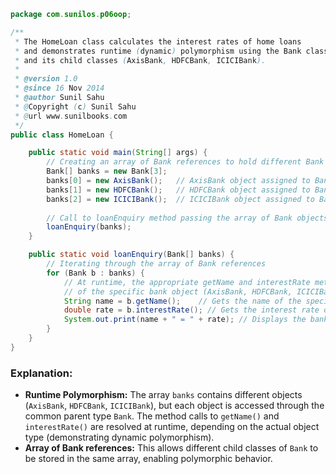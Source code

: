
```java
package com.sunilos.p06oop;

/**
 * The HomeLoan class calculates the interest rates of home loans 
 * and demonstrates runtime (dynamic) polymorphism using the Bank class 
 * and its child classes (AxisBank, HDFCBank, ICICIBank).
 * 
 * @version 1.0
 * @since 16 Nov 2014
 * @author Sunil Sahu
 * @Copyright (c) Sunil Sahu
 * @url www.sunilbooks.com
 */
public class HomeLoan {

    public static void main(String[] args) {
        // Creating an array of Bank references to hold different Bank objects.
        Bank[] banks = new Bank[3];
        banks[0] = new AxisBank();   // AxisBank object assigned to Bank reference
        banks[1] = new HDFCBank();   // HDFCBank object assigned to Bank reference
        banks[2] = new ICICIBank();  // ICICIBank object assigned to Bank reference
        
        // Call to loanEnquiry method passing the array of Bank objects
        loanEnquiry(banks);
    }

    public static void loanEnquiry(Bank[] banks) {
        // Iterating through the array of Bank references
        for (Bank b : banks) {
            // At runtime, the appropriate getName and interestRate methods 
            // of the specific bank object (AxisBank, HDFCBank, ICICIBank) will be called.
            String name = b.getName();    // Gets the name of the specific bank
            double rate = b.interestRate(); // Gets the interest rate of the specific bank
            System.out.print(name + " = " + rate); // Displays the bank name and interest rate
        }
    }
}
```

### Explanation:

- **Runtime Polymorphism:** The array `banks` contains different objects (`AxisBank`, `HDFCBank`, `ICICIBank`), but each object is accessed through the common parent type `Bank`. The method calls to `getName()` and `interestRate()` are resolved at runtime, depending on the actual object type (demonstrating dynamic polymorphism).
- **Array of Bank references:** This allows different child classes of `Bank` to be stored in the same array, enabling polymorphic behavior.
